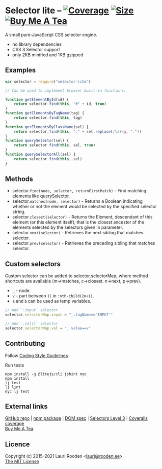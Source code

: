 [3]: https://badgen.net/coveralls/c/github/litejs/selector-lite
[4]: https://coveralls.io/r/litejs/selector-lite
[5]: https://badgen.net/packagephobia/install/selector-lite
[6]: https://packagephobia.now.sh/result?p=selector-lite
[7]: https://badgen.net/badge/icon/Buy%20Me%20A%20Tea/orange?icon=kofi&label
[8]: https://www.buymeacoffee.com/lauriro


Selector lite &ndash; [![Coverage][3]][4] [![Size][5]][6] [![Buy Me A Tea][7]][8]
=============

A small pure-JavaScript CSS selector engine.

 - no library dependencies
 - CSS 3 Selector support
 - only 2KB minified and 1KB gzipped

Examples
--------

```javascript
var selector = require("selector-lite")

// Can be used to implement browser built-in functions.

function getElementById(id) {
    return selector.find(this, "#" + id, true)
}
function getElementsByTagName(tag) {
    return selector.find(this, tag)
}
function getElementsByClassName(sel) {
    return selector.find(this, "." + sel.replace(/\s+/g, "."))
}
function querySelector(sel) {
    return selector.find(this, sel, true)
}
function querySelectorAll(sel) {
    return selector.find(this, sel)
}
```

Methods
-------

 - selector.`find(node, selector, returnFirstMatch)` - Find matching elements like querySelector.
 - selector.`matches(node, selector)` - Returns a Boolean indicating whether or not
   the element would be selected by the specified selector string.
 - selector.`closest(selector)` - Returns the Element, descendant of this element
   (or this element itself), that is the closest ancestor of the elements
   selected by the selectors given in parameter.
 - selector.`next(selector)` - Retrieves the next sibling that matches selector.
 - selector.`prev(selector)` - Retrieves the preceding sibling that matches selector.


Custom selectors
----------------

Custom selector can be added to selector.selectorMap,
where method shortcuts are available (m->matches, c->closest, n->next, p->prev).

 - `_` - node.
 - `v` - part between `()` in `:nth-child(2n+1)`.
 - `a` and `b` can be used as temp variables.

```javascript
// Add `:input` selector
selector.selectorMap.input = "_.tagName=='INPUT'"

// Add `:val()` selector
selector.selectorMap.val = "_.value==v"
```

## Contributing

Follow [Coding Style Guidelines](https://github.com/litejs/litejs/wiki/Style-Guidelines)

Run tests

```
npm install -g @litejs/cli jshint nyc
npm install
lj test
lj lint
nyc lj test
```

## External links

[GitHub repo](https://github.com/litejs/selector-lite) |
[npm package](https://npmjs.org/package/selector-lite) |
[DOM spec](https://dom.spec.whatwg.org/) |
[Selectors Level 3](http://www.w3.org/TR/selectors/) |
[Coveralls coverage](https://coveralls.io/github/litejs/selector-lite)  
[Buy Me A Tea][8]


## Licence

Copyright (c) 2015-2021 Lauri Rooden &lt;lauri@rooden.ee&gt;  
[The MIT License](http://lauri.rooden.ee/mit-license.txt)


